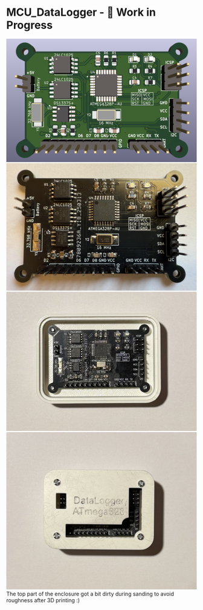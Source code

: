 # MCU_DataLogger - 🚧 Work in Progress
![](Images/PCB-3D-Render.png)
![](Images/unnamed.jpg)
![](Images/board-with-bottom.jpg)
![](Images/finished-cover)
The top part of the enclosure got a bit dirty during sanding to avoid roughness after 3D printing :)
